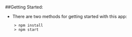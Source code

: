 
##Getting Started:

- There are two methods for getting started with this app: 


```
	> npm install
	> npm start
```


